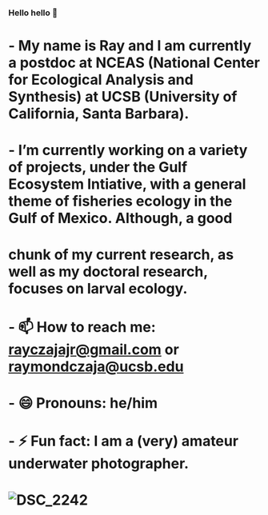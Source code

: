 ### Hello hello 👋

# - My name is Ray and I am currently a postdoc at NCEAS (National Center for Ecological Analysis and Synthesis) at UCSB (University of California, Santa Barbara).
# - I’m currently working on a variety of projects, under the Gulf Ecosystem Intiative, with a general theme of fisheries ecology in the Gulf of Mexico. Although, a good 
# chunk of my current research, as well as my doctoral research, focuses on larval ecology.
# - 📫 How to reach me: rayczajajr@gmail.com or raymondczaja@ucsb.edu
# - 😄 Pronouns: he/him
# - ⚡ Fun fact: I am a (very) amateur underwater photographer.


# ![DSC_2242](https://github.com/RayCzajaJr/RayCzajaJr/assets/121678954/f5bfd628-cb30-4ad6-a224-58c74e6496ed)
